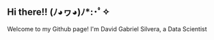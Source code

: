 ## Hi there!! (ﾉ◕ヮ◕)ﾉ*:･ﾟ✧

Welcome to my Github page! I'm David Gabriel Silvera, a Data Scientist 


